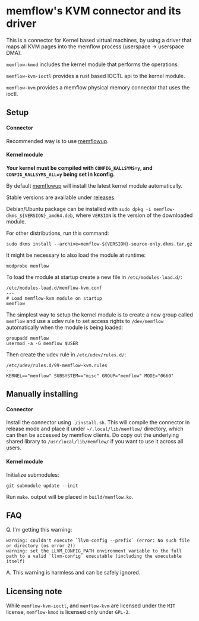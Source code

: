 # memflow's KVM connector and its driver

This is a connector for Kernel based virtual machines, by using a driver that maps all KVM pages into the memflow process (userspace -> userspace DMA).

`memflow-kmod` includes the kernel module that performs the operations.

`memflow-kvm-ioctl` provides a rust based IOCTL api to the kernel module.

`memflow-kvm` provides a memflow physical memory connector that uses the ioctl.

## Setup

#### Connector

Recommended way is to use [memflowup](https://github.com/memflow/memflowup).

#### Kernel module

**Your kernel must be compiled with `CONFIG_KALLSYMS=y`, and `CONFIG_KALLSYMS_ALL=y` being set in kconfig.**

By default [memflowup](https://github.com/memflow/memflowup) will install the latest kernel module automatically.

Stable versions are available under [releases](https://github.com/memflow/memflow-kvm/releases).

Debian/Ubuntu package can be installed with `sudo dpkg -i memflow-dkms_${VERSION}_amd64.deb`, where `VERSION` is the version of the downloaded module.

For other distributions, run this command:

```
sudo dkms install --archive=memflow-${VERSION}-source-only.dkms.tar.gz
```

It might be necessary to also load the module at runtime:
```
modprobe memflow
```

To load the module at startup create a new file in `/etc/modules-load.d/`:
```
/etc/modules-load.d/memflow-kvm.conf
---
# Load memflow-kvm module on startup
memflow
```

The simplest way to setup the kernel module is to create a new group called `memflow` and use a udev rule to set access rights to `/dev/memflow` automatically when the module is being loaded:

```
groupadd memflow
usermod -a -G memflow $USER
```

Then create the udev rule in `/etc/udev/rules.d/`:
```
/etc/udev/rules.d/99-memflow-kvm.rules
---
KERNEL=="memflow" SUBSYSTEM=="misc" GROUP="memflow" MODE="0660"
```


## Manually installing

#### Connector

Install the connector using `./install.sh`. This will compile the connector in release mode and place it under `~/.local/lib/memflow/` directory, which can then be accessed by memflow clients. Do copy out the underlying shared library to `/usr/local/lib/memflow/` if you want to use it across all users.

#### Kernel module

Initialize submodules:

```
git submodule update --init
```

Run `make`. output will be placed in `build/memflow.ko`.

## FAQ

Q. I'm getting this warning:

```
warning: couldn't execute `llvm-config --prefix` (error: No such file or directory (os error 2))
warning: set the LLVM_CONFIG_PATH environment variable to the full path to a valid `llvm-config` executable (including the executable itself)
```

A. This warning is harmless and can be safely ignored.

## Licensing note

While `memflow-kvm-ioctl`, and `memflow-kvm` are licensed under the `MIT` license, `memflow-kmod` is licensed only under `GPL-2`.
